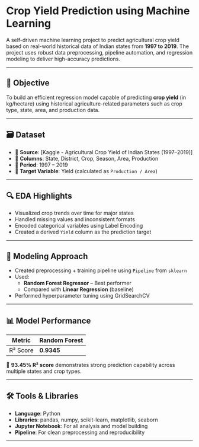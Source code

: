 # Crop Yield Prediction using Machine Learning

A self-driven machine learning project to predict agricultural crop yield based on real-world historical data of Indian states from **1997 to 2019**. The project uses robust data preprocessing, pipeline automation, and regression modeling to deliver high-accuracy predictions.

---

## 📌 Objective

To build an efficient regression model capable of predicting **crop yield** (in kg/hectare) using historical agriculture-related parameters such as crop type, state, area, and production data.

---

## 🗃️ Dataset

- 📍 **Source**: [Kaggle - Agricultural Crop Yield of Indian States (1997–2019)]
- 🧾 **Columns**: State, District, Crop, Season, Area, Production
- 📅 **Period**: 1997 – 2019
- 🔢 **Target Variable**: Yield (calculated as `Production / Area`)

---

## 🔍 EDA Highlights

- Visualized crop trends over time for major states
- Handled missing values and inconsistent formats
- Encoded categorical variables using Label Encoding
- Created a derived `Yield` column as the prediction target

---

## 🧠 Modeling Approach

- Created preprocessing + training pipeline using `Pipeline` from `sklearn`
- Used:
  - **Random Forest Regressor** – Best performer
  - Compared with **Linear Regression** (baseline)
- Performed hyperparameter tuning using GridSearchCV

---

## 📊 Model Performance

| Metric   | Random Forest |
|----------|----------------|
| R² Score | **0.9345**     |

🎯 **93.45% R² score** demonstrates strong prediction capability across multiple states and crop types.

---

## 🛠️ Tools & Libraries

- **Language**: Python
- **Libraries**: pandas, numpy, scikit-learn, matplotlib, seaborn
- **Jupyter Notebook**: For all analysis and model building
- **Pipeline**: For clean preprocessing and reproducibility

---


